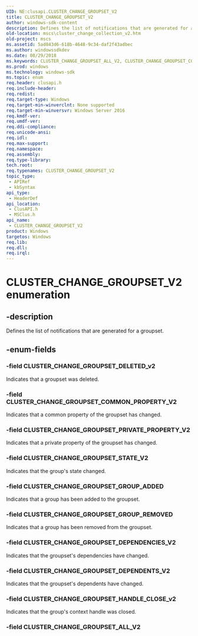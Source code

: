 ```yaml
---
UID: NE:clusapi.CLUSTER_CHANGE_GROUPSET_V2
title: CLUSTER_CHANGE_GROUPSET_V2
author: windows-sdk-content
description: Defines the list of notifications that are generated for a groupset.
old-location: mscs\cluster_change_collection_v2.htm
old-project: mscs
ms.assetid: 5ad843d6-618b-4648-9c34-daf2f43adbec
ms.author: windowssdkdev
ms.date: 08/29/2018
ms.keywords: CLUSTER_CHANGE_GROUPSET_ALL_V2, CLUSTER_CHANGE_GROUPSET_COMMON_PROPERTY_V2, CLUSTER_CHANGE_GROUPSET_DELETED_v2, CLUSTER_CHANGE_GROUPSET_DEPENDENCIES_V2, CLUSTER_CHANGE_GROUPSET_DEPENDENTS_V2, CLUSTER_CHANGE_GROUPSET_GROUP_ADDED, CLUSTER_CHANGE_GROUPSET_GROUP_REMOVED, CLUSTER_CHANGE_GROUPSET_HANDLE_CLOSE_v2, CLUSTER_CHANGE_GROUPSET_PRIVATE_PROPERTY_V2, CLUSTER_CHANGE_GROUPSET_STATE_V2, CLUSTER_CHANGE_GROUPSET_V2, CLUSTER_CHANGE_GROUPSET_V2 enumeration [Failover Cluster], clusapi/CLUSTER_CHANGE_GROUPSET_ALL_V2, clusapi/CLUSTER_CHANGE_GROUPSET_COMMON_PROPERTY_V2, clusapi/CLUSTER_CHANGE_GROUPSET_DELETED_v2, clusapi/CLUSTER_CHANGE_GROUPSET_DEPENDENCIES_V2, clusapi/CLUSTER_CHANGE_GROUPSET_DEPENDENTS_V2, clusapi/CLUSTER_CHANGE_GROUPSET_GROUP_ADDED, clusapi/CLUSTER_CHANGE_GROUPSET_GROUP_REMOVED, clusapi/CLUSTER_CHANGE_GROUPSET_HANDLE_CLOSE_v2, clusapi/CLUSTER_CHANGE_GROUPSET_PRIVATE_PROPERTY_V2, clusapi/CLUSTER_CHANGE_GROUPSET_STATE_V2, clusapi/CLUSTER_CHANGE_GROUPSET_V2, msclus/CLUSTER_CHANGE_GROUPSET_ALL_V2, msclus/CLUSTER_CHANGE_GROUPSET_COMMON_PROPERTY_V2, msclus/CLUSTER_CHANGE_GROUPSET_DELETED_v2, msclus/CLUSTER_CHANGE_GROUPSET_DEPENDENCIES_V2, msclus/CLUSTER_CHANGE_GROUPSET_DEPENDENTS_V2, msclus/CLUSTER_CHANGE_GROUPSET_GROUP_ADDED, msclus/CLUSTER_CHANGE_GROUPSET_GROUP_REMOVED, msclus/CLUSTER_CHANGE_GROUPSET_HANDLE_CLOSE_v2, msclus/CLUSTER_CHANGE_GROUPSET_PRIVATE_PROPERTY_V2, msclus/CLUSTER_CHANGE_GROUPSET_STATE_V2, msclus/CLUSTER_CHANGE_GROUPSET_V2, mscs.cluster_change_collection_v2
ms.prod: windows
ms.technology: windows-sdk
ms.topic: enum
req.header: clusapi.h
req.include-header: 
req.redist: 
req.target-type: Windows
req.target-min-winverclnt: None supported
req.target-min-winversvr: Windows Server 2016
req.kmdf-ver: 
req.umdf-ver: 
req.ddi-compliance: 
req.unicode-ansi: 
req.idl: 
req.max-support: 
req.namespace: 
req.assembly: 
req.type-library: 
tech.root: 
req.typenames: CLUSTER_CHANGE_GROUPSET_V2
topic_type:
 - APIRef
 - kbSyntax
api_type:
 - HeaderDef
api_location:
 - ClusAPI.h
 - MSClus.h
api_name:
 - CLUSTER_CHANGE_GROUPSET_V2
product: Windows
targetos: Windows
req.lib: 
req.dll: 
req.irql: 
---
```


# CLUSTER_CHANGE_GROUPSET_V2 enumeration


## -description


Defines the list of notifications that are generated for a groupset.


## -enum-fields




### -field CLUSTER_CHANGE_GROUPSET_DELETED_v2

Indicates that a groupset was deleted.


### -field CLUSTER_CHANGE_GROUPSET_COMMON_PROPERTY_V2

Indicates that a common property of the groupset has changed.


### -field CLUSTER_CHANGE_GROUPSET_PRIVATE_PROPERTY_V2

Indicates that a private property of the groupset has changed.


### -field CLUSTER_CHANGE_GROUPSET_STATE_V2

Indicates that the group's state changed.


### -field CLUSTER_CHANGE_GROUPSET_GROUP_ADDED

Indicates that a group has been added to the groupset.


### -field CLUSTER_CHANGE_GROUPSET_GROUP_REMOVED

Indicates that a group has been removed from the groupset.


### -field CLUSTER_CHANGE_GROUPSET_DEPENDENCIES_V2

Indicates that the groupset's dependencies have changed.


### -field CLUSTER_CHANGE_GROUPSET_DEPENDENTS_V2

Indicates that the groupset's dependents have changed.


### -field CLUSTER_CHANGE_GROUPSET_HANDLE_CLOSE_v2

Indicates that the group's context handle was closed.


### -field CLUSTER_CHANGE_GROUPSET_ALL_V2

